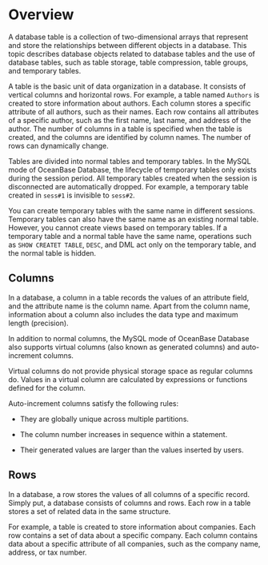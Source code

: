 # Overview

A database table is a collection of two-dimensional arrays that represent and store the relationships between different objects in a database. This topic describes database objects related to database tables and the use of database tables, such as table storage, table compression, table groups, and temporary tables.

A table is the basic unit of data organization in a database. It consists of vertical columns and horizontal rows. For example, a table named `Authors` is created to store information about authors. Each column stores a specific attribute of all authors, such as their names. Each row contains all attributes of a specific author, such as the first name, last name, and address of the author. The number of columns in a table is specified when the table is created, and the columns are identified by column names. The number of rows can dynamically change.

Tables are divided into normal tables and temporary tables. In the MySQL mode of OceanBase Database, the lifecycle of temporary tables only exists during the session period. All temporary tables created when the session is disconnected are automatically dropped. For example, a temporary table created in `sess#1` is invisible to `sess#2`.

You can create temporary tables with the same name in different sessions. Temporary tables can also have the same name as an existing normal table. However, you cannot create views based on temporary tables. If a temporary table and a normal table have the same name, operations such as `SHOW CREATET TABLE`, `DESC`, and DML act only on the temporary table, and the normal table is hidden.

## Columns

In a database, a column in a table records the values of an attribute field, and the attribute name is the column name. Apart from the column name, information about a column also includes the data type and maximum length (precision).

In addition to normal columns, the MySQL mode of OceanBase Database also supports virtual columns (also known as generated columns) and auto-increment columns.

Virtual columns do not provide physical storage space as regular columns do. Values in a virtual column are calculated by expressions or functions defined for the column.

Auto-increment columns satisfy the following rules:

* They are globally unique across multiple partitions.

* The column number increases in sequence within a statement.

* Their generated values are larger than the values inserted by users.

## Rows

In a database, a row stores the values of all columns of a specific record. Simply put, a database consists of columns and rows. Each row in a table stores a set of related data in the same structure.

For example, a table is created to store information about companies. Each row contains a set of data about a specific company. Each column contains data about a specific attribute of all companies, such as the company name, address, or tax number.
